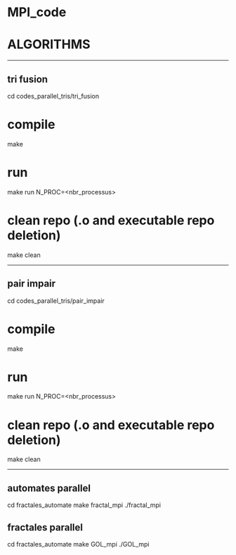 # MPI_code
# ALGORITHMS
---

## tri fusion
cd codes_parallel_tris/tri_fusion

# compile
make

# run
make run N_PROC=<nbr_processus>

# clean repo (.o and executable repo deletion)
make clean

---

## pair impair
cd codes_parallel_tris/pair_impair

# compile
make

# run
make run N_PROC=<nbr_processus>

# clean repo (.o and executable repo deletion)
make clean

---

## automates parallel 
cd fractales_automate
make fractal_mpi
./fractal_mpi

## fractales parallel
cd fractales_automate
make GOL_mpi
./GOL_mpi
